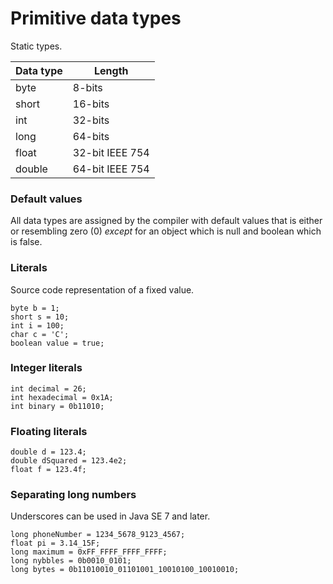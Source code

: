 # Primitive data types

Static types.

| Data type | Length          |
| --------- | --------------- |
| byte      | 8-bits          |
| short     | 16-bits         |
| int       | 32-bits         |
| long      | 64-bits         |
| float     | 32-bit IEEE 754 |
| double    | 64-bit IEEE 754 |

### Default values
All data types are assigned by the compiler with default values that is either or resembling zero (0) *except* for an object which is null and boolean which is false.

### Literals
Source code representation of a fixed value.

```
byte b = 1;
short s = 10;
int i = 100;
char c = 'C';
boolean value = true;
```

### Integer literals
```
int decimal = 26;
int hexadecimal = 0x1A;
int binary = 0b11010;
```

### Floating literals
```
double d = 123.4;
double dSquared = 123.4e2;
float f = 123.4f;
```

### Separating long numbers
Underscores can be used in Java SE 7 and later.
```
long phoneNumber = 1234_5678_9123_4567;
float pi = 3.14_15F;
long maximum = 0xFF_FFFF_FFFF_FFFF;
long nybbles = 0b0010_0101;
long bytes = 0b11010010_01101001_10010100_10010010;
```